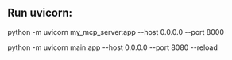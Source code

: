 ## Run uvicorn:
python -m uvicorn my_mcp_server:app --host 0.0.0.0 --port 8000

python -m uvicorn main:app --host 0.0.0.0 --port 8080 --reload